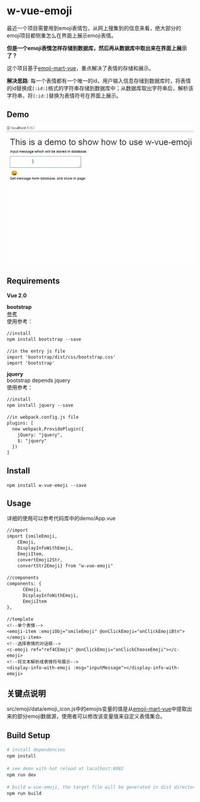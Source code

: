 # w-vue-emoji

最近一个项目需要用到emoji表情包，从网上搜集到的信息来看，绝大部分的emoji项目都侧重怎么在界面上展示emoji表情。

**但是一个emoji表情怎样存储到数据库，然后再从数据库中取出来在界面上展示了？**

这个项目基于[emoji-mart-vue](https://github.com/jm-david/emoji-mart-vue)，重点解决了表情的存储和展示。

**解决思路**: 每一个表情都有一个唯一的id，用户输入信息存储到数据库时，将表情的id替换成`[:id:]`格式的字符串存储到数据库中；从数据库取出字符串后，解析该字符串，将`[:id:]`替换为表情符号在界面上展示。

## Demo

![](./examples/demo2.gif)

## Requirements
**Vue 2.0**

**bootstrap**  
[参考](https://getbootstrap.com/docs/4.0/getting-started/webpack)  
使用参考：

```
//install
npm install bootstrap --save

//in the entry js file
import 'bootstrap/dist/css/bootstrap.css'
import 'bootstrap'
```

**jquery**  
bootstrap depends jquery  
使用参考：

```
//install 
npm install jquery --save

//in webpack.config.js file
plugins: [
  new webpack.ProvidePlugin({
    jQuery: "jquery",
    $: "jquery"
  })
]
```

## Install

```
npm install w-vue-emoji --save
```

## Usage
详细的使用可以参考代码库中的demo/App.vue


```
//import 
import {smileEmoji,
    CEmoji,
    DisplayInfoWithEmoji,
    EmojiItem,
    convertEmoji2Str,
    convertStr2Emoji} from "w-vue-emoji"

//components
components: {
      CEmoji,
      DisplayInfoWithEmoji,
      EmojiItem
},

//template
<!--单个表情-->
<emoji-item :emojiObj="smileEmoji" @onClickEmoji="onClickEmojiBtn"></emoji-item>
<!--选择表情的对话框-->
<c-emoji ref="ref4CEmoji" @onClickEmoji="onClickChooseEmoji"></c-emoji>
<!--将文本解析成表情符号展示-->
<display-info-with-emoji :msg="inputMessage"></display-info-with-emoji>
```

## 关键点说明
src/emoji/data/emoji_icon.js中的emojis变量的值是从[emoji-mart-vue](https://github.com/jm-david/emoji-mart-vue)中提取出来的部分emoji数据源，使用者可以修改该变量值来自定义表情集合。

## Build Setup

``` bash
# install dependencies
npm install

# see demo with hot reload at localhost:8082
npm run dev

# build w-vue-emoji, the target file will be generated in dist directory
npm run build
```
